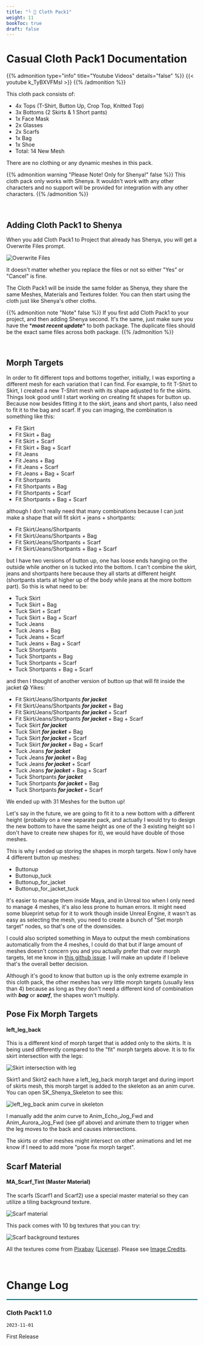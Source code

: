 ```yaml
---
title: "└ 👗 Cloth Pack1"
weight: 11
bookToc: true
draft: false
---
```


Casual Cloth Pack1 Documentation
================================

{{% admonition type="info" title="Youtube Videos" details="false" %}}
{{< youtube k_TyBXVFMsI >}}
{{% /admonition %}}

This cloth pack consists of:

  * 4x Tops (T-Shirt, Button Up, Crop Top, Knitted Top)
  * 3x Bottoms (2 Skirts & 1 Short pants)
  * 1x Face Mask
  * 2x Glasses
  * 2x Scarfs
  * 1x Bag
  * 1x Shoe
  * Total: 14 New Mesh

There are no clothing or any dynamic meshes in this pack.

{{% admonition warning "Please Note! Only for Shenya!" false %}}
This cloth pack only works with Shenya. It wouldn't work with any other characters and no support will be provided for integration with any other characters.
{{% /admonition %}}

<br/>

Adding Cloth Pack1 to Shenya
----------------------------

When you add Cloth Pack1 to Project that already has Shenya, you will get a Overwrite Files prompt.

![Overwrite Files](../img/cloth-pack1/overwrite-files.jpg)

It doesn't matter whether you replace the files or not so either "Yes" or "Cancel" is fine.

The Cloth Pack1 will be inside the same folder as Shenya, they share the same Meshes, Materials and Textures folder. You can then start using the cloth just like Shenya's other cloths.

{{% admonition note "Note" false %}}
If you first add Cloth Pack1 to your project, and then adding Shenya second. It's the same, just make sure you have the \****most recent update***\* to both package. The duplicate files should be the exact same files across both package.
{{% /admonition %}}

<br/>

Morph Targets
-------------
In order to fit different tops and bottoms together, initially, I was exporting a different mesh for each variation that I can find. For example, to fit T-Shirt to Skirt, I created a new T-Shirt mesh with its shape adjusted to fir the skirts. Things look good until I start working on creating fit shapes for button up. Because now besides fitting it to the skirt, jeans and short pants, I also need to fit it to the bag and scarf. If you can imaging, the combination is something like this:

  * Fit Skirt
  * Fit Skirt + Bag
  * Fit Skirt + Scarf
  * Fit Skirt + Bag + Scarf
  * Fit Jeans
  * Fit Jeans + Bag
  * Fit Jeans + Scarf
  * Fit Jeans + Bag + Scarf
  * Fit Shortpants
  * Fit Shortpants + Bag
  * Fit Shortpants + Scarf
  * Fit Shortpants + Bag + Scarf

although I don't really need that many combinations because I can just make a shape that will fit skirt + jeans + shortpants:

  * Fit Skirt/Jeans/Shortpants
  * Fit Skirt/Jeans/Shortpants + Bag
  * Fit Skirt/Jeans/Shortpants + Scarf
  * Fit Skirt/Jeans/Shortpants + Bag + Scarf

but I have two versions of button up, one has loose ends hanging on the outside while another on is tucked into the bottom. I can't combine the skirt, jeans and shortpants here because they all starts at different height (shortpants starts at higher up of the body while jeans at the more bottom part). So this is what need to be:

  * Tuck Skirt
  * Tuck Skirt + Bag
  * Tuck Skirt + Scarf
  * Tuck Skirt + Bag + Scarf
  * Tuck Jeans
  * Tuck Jeans + Bag
  * Tuck Jeans + Scarf
  * Tuck Jeans + Bag + Scarf
  * Tuck Shortpants
  * Tuck Shortpants + Bag
  * Tuck Shortpants + Scarf
  * Tuck Shortpants + Bag + Scarf

and then I thought of another version of button up that will fit inside the jacket 😱 Yikes:

  * Fit Skirt/Jeans/Shortpants ***for jacket***
  * Fit Skirt/Jeans/Shortpants ***for jacket*** + Bag
  * Fit Skirt/Jeans/Shortpants ***for jacket*** + Scarf
  * Fit Skirt/Jeans/Shortpants ***for jacket*** + Bag + Scarf
  * Tuck Skirt ***for jacket***
  * Tuck Skirt ***for jacket*** + Bag
  * Tuck Skirt ***for jacket*** + Scarf
  * Tuck Skirt ***for jacket*** + Bag + Scarf
  * Tuck Jeans ***for jacket***
  * Tuck Jeans ***for jacket*** + Bag
  * Tuck Jeans ***for jacket*** + Scarf
  * Tuck Jeans ***for jacket*** + Bag + Scarf
  * Tuck Shortpants ***for jacket***
  * Tuck Shortpants ***for jacket*** + Bag
  * Tuck Shortpants ***for jacket*** + Scarf

We ended up with 31 Meshes for the button up!

Let's say in the future, we are going to fit it to a new bottom with a different height (probably on a new separate pack, and actually I would try to design the new bottom to have the same height as one of the 3 existing height so I don't have to create new shapes for it), we would have double of those meshes.

This is why I ended up storing the shapes in morph targets. Now I only have 4 different button up meshes:

  * Buttonup
  * Buttonup_tuck
  * Buttonup_for_jacket
  * Buttonup_for_jacket_tuck

It's easier to manage them inside Maya, and in Unreal too when I only need to manage 4 meshes, it's also less prone to human errors. It might need some blueprint setup for it to work though inside Unreal Engine, it wasn't as easy as selecting the mesh, you need to create a bunch of "Set morph target" nodes, so that's one of the downsides.

I could also scripted something in Maya to output the mesh combinations automatically from the 4 meshes, I could do that but if large amount of meshes doesn't concern you and you actually prefer that over morph targets, let me know in [this github issue](https://github.com/miica37/Rabbit-Heart-Characters/issues/1). I will make an update if I believe that's the overall better decision.

Although it's good to know that button up is the only extreme example in this cloth pack, the other meshes has very little morph targets (usually less than 4) because as long as they don't need a different kind of combination with ***bag*** or ***scarf***, the shapes won't multiply.

Pose Fix Morph Targets
----------------------

#### left_leg_back
This is a different kind of morph target that is added only to the skirts. It is being used differently compared to the "fit" morph targets above. It is to fix skirt intersection with the legs:

![Skirt intersection with leg](../img/cloth-pack1/skirt-intersection-with-leg.gif)

Skirt1 and Skirt2 each have a left_leg_back morph target and during import of skirts mesh, this morph target is added to the skeleton as an anim curve. You can open SK_Shenya_Skeleton to see this:

![left_leg_back anim curve in skeleton](../img/cloth-pack1/left-leg-back-morph-target-in-skeleton.jpg)

I manually add the anim curve to Anim_Echo_Jog_Fwd and Anim_Aurora_Jog_Fwd (see gif above) and animate them to trigger when the leg moves to the back and causes intersections.

The skirts or other meshes might intersect on other animations and let me know if I need to add more "pose fix morph target".

Scarf Material
--------------

#### MA_Scarf_Tint (Master Material)

The scarfs (Scarf1 and Scarf2) use a special master material so they can utilize a tiling background texture.

![Scarf material](../img/cloth-pack1/scarf-material.jpg)

This pack comes with 10 bg textures that you can try:

![Scarf background textures](../img/cloth-pack1/scarf-bg-textures.jpg)

All the textures come from [Pixabay](https://pixabay.com/) ([License](https://pixabay.com/service/license-summary/)). Please see [Image Credits](./image-credits.md).

<br/>

Change Log
===========

<hr style="border: 1px solid #44c0c9;">

### Cloth Pack1 1.0

`2023-11-01`

First Release